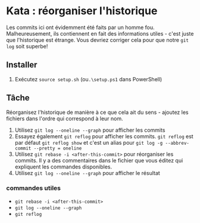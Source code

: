 # Kata : réorganiser l'historique
Les commits ici ont évidemment été faits par un homme fou.
Malheureusement, ils contiennent en fait des informations utiles - c'est juste que l'historique est étrange.
Vous devriez corriger cela pour que notre `git log` soit superbe!

## Installer

1. Exécutez `source setup.sh` (ou`.\setup.ps1` dans PowerShell)

## Tâche

Réorganisez l'historique de manière à ce que cela ait du sens - ajoutez les fichiers dans l'ordre qui correspond à leur nom.

1. Utilisez `git log --oneline --graph` pour afficher les commits
2. Essayez également `git reflog` pour afficher les commits. `git reflog` est par défaut `git reflog show` et c'est un alias pour `git log -g --abbrev-commit --pretty = oneline`
3. Utilisez `git rebase -i <after-this-commit>` pour réorganiser les commits. Il y a des commentaires dans le fichier que vous éditez qui expliquent les commandes disponibles.
4. Utilisez `git log --oneline --graph` pour afficher le résultat

### commandes utiles

- `git rebase -i <after-this-commit>`
- `git log --oneline --graph`
- `git reflog`
